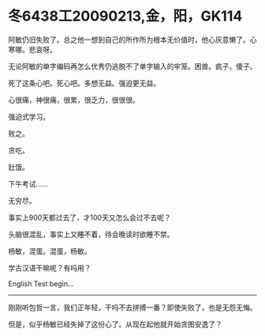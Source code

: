 # 冬6438工20090213,金，阳，GK114

阿敏仍旧失败了。总之他一想到自己的所作所为根本无价值时，他心灰意懒了。心寒哪。悲哀呀。

无论阿敏的单字编码再怎么优秀仍逃脱不了单字输入的牢笼。困兽。疯子。傻子。

死了这条心吧。死心吧。多想无益。强迫更无益。

心很痛，神很痛，很累，很乏力，很很很。

强迫式学习。

败之。

贪吃。

肚饿。

下午考试……

无穷尽。

事实上900天都过去了，才100天又怎么会过不去呢？

头脑很混乱，事实上又睡不着，待会晚读时欲睡不禁。

杨敏，混蛋。混蛋，杨敏。

学古汉语干嘛呢？有吗用？

English Test begin...

----

刚刚听包哲一言，我们正年轻，干吗不去拼搏一番？即使失败了，也是无怨无悔。

但是，似乎杨敏已经失掉了这份心了。从现在起他就开始贪图安逸了？
